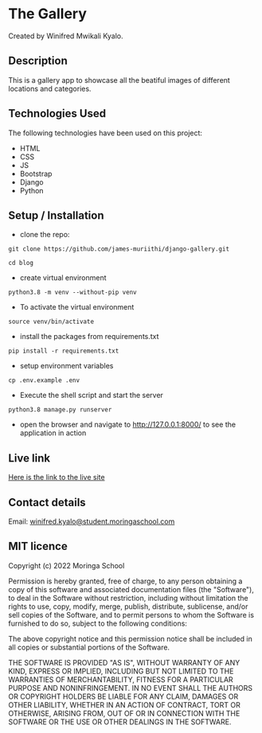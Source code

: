 # The Gallery
Created by Winifred Mwikali Kyalo.

## Description
This is a gallery app to showcase all the beatiful images of different locations and categories. 

## Technologies Used
The following technologies have been used on this project:

* HTML
* CSS
* JS
* Bootstrap
* Django
* Python

## Setup / Installation
* clone the repo:

```shell
git clone https://github.com/james-muriithi/django-gallery.git
```

```
cd blog
```
* create virtual environment 

```shell
python3.8 -m venv --without-pip venv
```

* To activate the virtual environment
```shell
source venv/bin/activate
```

* install the packages from requirements.txt
```shell
pip install -r requirements.txt 
```

* setup environment variables
```shell
cp .env.example .env
```
* Execute the shell script and start the server
```shell
python3.8 manage.py runserver
```
* open the browser and navigate to http://127.0.0.1:8000/ to see the application in action

## Live link
[Here is the link to the live site](https://photo-00001.herokuapp.com/)

## Contact details
Email: winifred.kyalo@student.moringaschool.com

## MIT licence

<p>Copyright (c) 2022 Moringa School </p>

Permission is hereby granted, free of charge, to any person obtaining
a copy of this software and associated documentation files (the
"Software"), to deal in the Software without restriction, including
without limitation the rights to use, copy, modify, merge, publish,
distribute, sublicense, and/or sell copies of the Software, and to
permit persons to whom the Software is furnished to do so, subject to
the following conditions:

The above copyright notice and this permission notice shall be
included in all copies or substantial portions of the Software.

THE SOFTWARE IS PROVIDED "AS IS", WITHOUT WARRANTY OF ANY KIND,
EXPRESS OR IMPLIED, INCLUDING BUT NOT LIMITED TO THE WARRANTIES OF
MERCHANTABILITY, FITNESS FOR A PARTICULAR PURPOSE AND
NONINFRINGEMENT. IN NO EVENT SHALL THE AUTHORS OR COPYRIGHT HOLDERS BE
LIABLE FOR ANY CLAIM, DAMAGES OR OTHER LIABILITY, WHETHER IN AN ACTION
OF CONTRACT, TORT OR OTHERWISE, ARISING FROM, OUT OF OR IN CONNECTION
WITH THE SOFTWARE OR THE USE OR OTHER DEALINGS IN THE SOFTWARE.
